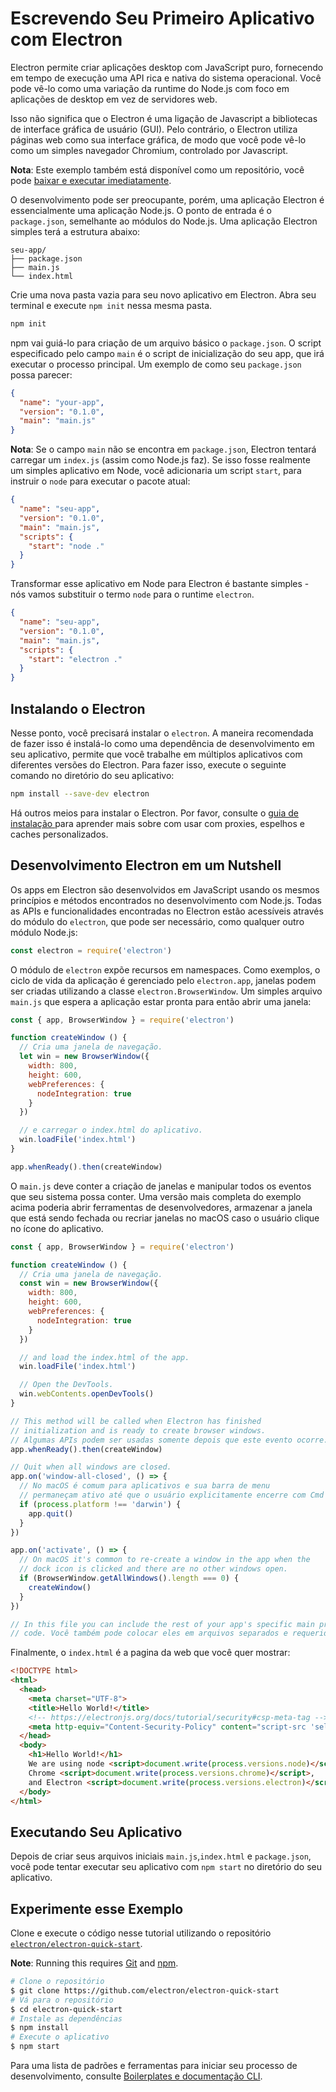 # Escrevendo Seu Primeiro Aplicativo com Electron

Electron permite criar aplicações desktop com JavaScript puro, fornecendo em tempo de execução uma API rica e nativa do sistema operacional. Você pode vê-lo como uma variação da runtime do Node.js com foco em aplicações de desktop em vez de servidores web.

Isso não significa que o Electron é uma ligação de Javascript a bibliotecas de interface gráfica de usuário (GUI). Pelo contrário, o Electron utiliza páginas web como sua interface gráfica, de modo que você pode vê-lo como um simples navegador Chromium, controlado por Javascript.

**Nota**: Este exemplo também está disponível como um repositório, você pode [baixar e executar imediatamente](#trying-this-example).

O desenvolvimento pode ser preocupante, porém, uma aplicação Electron é essencialmente uma aplicação Node.js. O ponto de entrada é o `package.json`, semelhante ao módulos do Node.js. Uma aplicação Electron simples terá a estrutura abaixo:

```plaintext
seu-app/
├── package.json
├── main.js
└── index.html
```

Crie uma nova pasta vazia para seu novo aplicativo em Electron. Abra seu terminal e execute `npm init` nessa mesma pasta.

```sh
npm init
```

npm vai guiá-lo para criação de um arquivo básico o `package.json`. O script especificado pelo campo `main` é o script de inicialização do seu app, que irá executar o processo principal. Um exemplo de como seu `package.json` possa parecer:

```json
{
  "name": "your-app",
  "version": "0.1.0",
  "main": "main.js"
}
```

__Nota__: Se o campo `main` não se encontra em `package.json`, Electron tentará carregar um `index.js` (assim como Node.js faz). Se isso fosse realmente um simples aplicativo em Node, você adicionaria um script `start`, para instruir o `node` para executar o pacote atual:

```json
{
  "name": "seu-app",
  "version": "0.1.0",
  "main": "main.js",
  "scripts": {
    "start": "node ."
  }
}
```

Transformar esse aplicativo em Node para Electron é bastante simples - nós vamos substituir o termo `node` para o runtime `electron`.

```json
{
  "name": "seu-app",
  "version": "0.1.0",
  "main": "main.js",
  "scripts": {
    "start": "electron ."
  }
}
```

## Instalando o Electron

Nesse ponto, você precisará instalar o `electron`. A maneira recomendada de fazer isso é instalá-lo como uma dependência de desenvolvimento em seu aplicativo, permite que você trabalhe em múltiplos aplicativos com diferentes versões do Electron. Para fazer isso, execute o seguinte comando no diretório do seu aplicativo:

```sh
npm install --save-dev electron
```

Há outros meios para instalar o Electron. Por favor, consulte o [guia de instalação ](installation.md) para aprender mais sobre com usar com proxies, espelhos e caches personalizados.

## Desenvolvimento Electron em um Nutshell

Os apps em Electron são desenvolvidos em JavaScript usando os mesmos princípios e métodos encontrados no desenvolvimento com Node.js. Todas as APIs e funcionalidades encontradas no Electron estão acessíveis através do módulo do `electron`, que pode ser necessário, como qualquer outro módulo Node.js:

```javascript
const electron = require('electron')
```

O módulo de `electron` expõe recursos em namespaces. Como exemplos, o ciclo de vida da aplicação é gerenciado pelo `electron.app`, janelas podem ser criadas utilizando a classe `electron.BrowserWindow`. Um simples arquivo `main.js` que espera a aplicação estar pronta para então abrir uma janela:

```javascript
const { app, BrowserWindow } = require('electron')

function createWindow () {
  // Cria uma janela de navegação.
  let win = new BrowserWindow({
    width: 800,
    height: 600,
    webPreferences: {
      nodeIntegration: true
    }
  })

  // e carregar o index.html do aplicativo.
  win.loadFile('index.html')
}

app.whenReady().then(createWindow)
```

O `main.js` deve conter a criação de janelas e manipular todos os eventos que seu sistema possa conter. Uma versão mais completa do exemplo acima poderia abrir ferramentas de desenvolvedores, armazenar a janela que está sendo fechada ou recriar janelas no macOS caso o usuário clique no ícone do aplicativo.

```javascript
const { app, BrowserWindow } = require('electron')

function createWindow () {
  // Cria uma janela de navegação.
  const win = new BrowserWindow({
    width: 800,
    height: 600,
    webPreferences: {
      nodeIntegration: true
    }
  })

  // and load the index.html of the app.
  win.loadFile('index.html')

  // Open the DevTools.
  win.webContents.openDevTools()
}

// This method will be called when Electron has finished
// initialization and is ready to create browser windows.
// Algumas APIs podem ser usadas somente depois que este evento ocorre.
app.whenReady().then(createWindow)

// Quit when all windows are closed.
app.on('window-all-closed', () => {
  // No macOS é comum para aplicativos e sua barra de menu 
  // permaneçam ativo até que o usuário explicitamente encerre com Cmd + Q
  if (process.platform !== 'darwin') {
    app.quit()
  }
})

app.on('activate', () => {
  // On macOS it's common to re-create a window in the app when the
  // dock icon is clicked and there are no other windows open.
  if (BrowserWindow.getAllWindows().length === 0) {
    createWindow()
  }
})

// In this file you can include the rest of your app's specific main process
// code. Você também pode colocar eles em arquivos separados e requeridos-as aqui.
```

Finalmente, o `index.html` é a pagina da web que você quer mostrar:

```html
<!DOCTYPE html>
<html>
  <head>
    <meta charset="UTF-8">
    <title>Hello World!</title>
    <!-- https://electronjs.org/docs/tutorial/security#csp-meta-tag -->
    <meta http-equiv="Content-Security-Policy" content="script-src 'self' 'unsafe-inline';" />
  </head>
  <body>
    <h1>Hello World!</h1>
    We are using node <script>document.write(process.versions.node)</script>,
    Chrome <script>document.write(process.versions.chrome)</script>,
    and Electron <script>document.write(process.versions.electron)</script>.
  </body>
</html>
```

## Executando Seu Aplicativo

Depois de criar seus arquivos iniciais `main.js`,`index.html` e `package.json`, você pode tentar executar seu aplicativo com `npm start` no diretório do seu aplicativo.

## Experimente esse Exemplo

Clone e execute o código nesse tutorial utilizando o repositório [`electron/electron-quick-start`](https://github.com/electron/electron-quick-start).

**Note**: Running this requires [Git](https://git-scm.com) and [npm](https://www.npmjs.com/).

```sh
# Clone o repositório
$ git clone https://github.com/electron/electron-quick-start
# Vá para o repositório
$ cd electron-quick-start
# Instale as dependências
$ npm install
# Execute o aplicativo
$ npm start
```

Para uma lista de padrões e ferramentas para iniciar seu processo de desenvolvimento, consulte [Boilerplates e documentação CLI](./boilerplates-and-clis.md).
